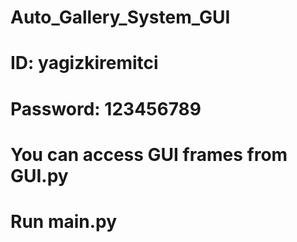 # Auto_Gallery_System_GUI
# ID: yagizkiremitci  
# Password: 123456789
# You can access GUI frames from GUI.py
# Run main.py
